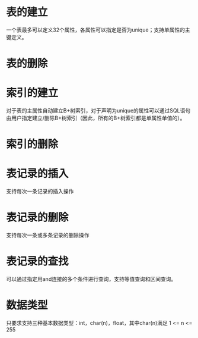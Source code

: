 # 表的建立
一个表最多可以定义32个属性，各属性可以指定是否为unique；支持单属性的主键定义。
# 表的删除
# 索引的建立
对于表的主属性自动建立B+树索引，对于声明为unique的属性可以通过SQL语句由用户指定建立/删除B+树索引（因此，所有的B+树索引都是单属性单值的）。
# 索引的删除
# 表记录的插入
支持每次一条记录的插入操作
# 表记录的删除
支持每次一条或多条记录的删除操作
# 表记录的查找
可以通过指定用and连接的多个条件进行查询，支持等值查询和区间查询。
# 数据类型
只要求支持三种基本数据类型：int，char(n)，float，其中char(n)满足 1 <= n <= 255




